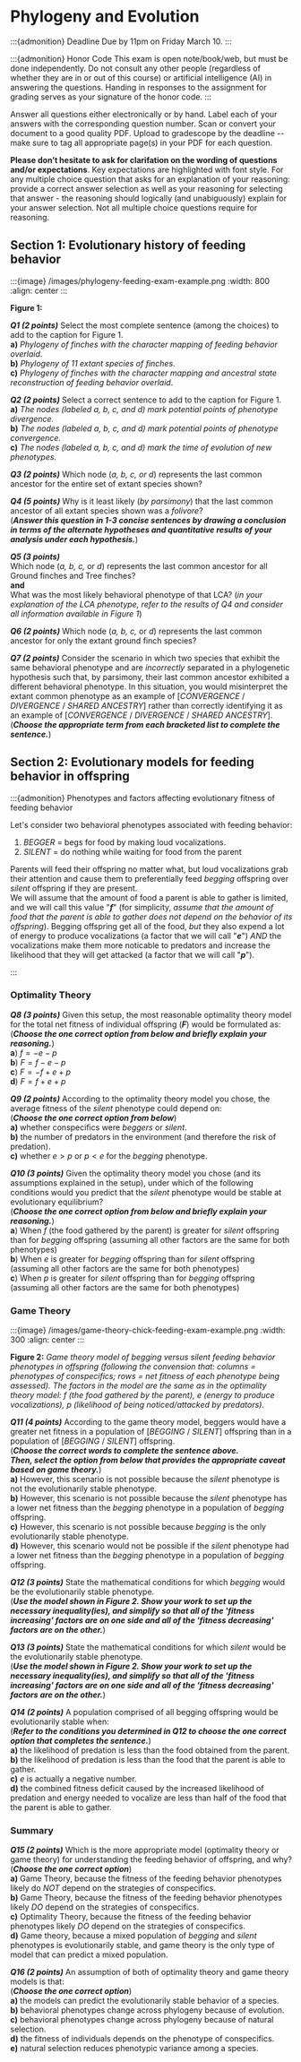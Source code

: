 # Phylogeny and Evolution


:::{admonition} Deadline
Due by 11pm on Friday March 10.
:::

:::{admonition} Honor Code
This exam is open note/book/web, but must be done independently. Do not consult any other people (regardless of whether they are in or out of this course) or artificial intelligence (AI) in answering the questions. Handing in responses to the assignment for grading serves as your signature of the honor code.
:::

Answer all questions either electronically or by hand. Label each of your answers with the corresponding question number. Scan or convert your document to a good quality PDF. Upload to gradescope by the deadline -- make sure to tag all appropriate page(s) in your PDF for each question. 

**Please don’t hesitate to ask for clarifation on the wording of questions and/or expectations**. Key expectations are highlighted with font style. For any multiple choice question that asks for an explanation of your reasoning: provide a correct answer selection as well as your reasoning for selecting that answer - the reasoning should logically (and unabiguously) explain for your answer selection. Not all multiple choice questions require for reasoning.



## Section 1: Evolutionary history of feeding behavior

:::{image} /images/phylogeny-feeding-exam-example.png
:width: 800
:align: center
:::

**Figure 1:**  

***Q1 (2 points)*** Select the most complete sentence (among the choices) to add to the caption for Figure 1.   
**a)** *Phylogeny of finches with the character mapping of feeding behavior overlaid*.   
**b)** *Phylogeny of 11 extant species of finches*.  
**c)** *Phylogeny of finches with the character mapping and ancestral state reconstruction of feeding behavior overlaid*.  

***Q2 (2 points)*** Select a correct sentence to add to the caption for Figure 1.   
**a)** *The nodes (labeled a, b, c, and d) mark potential points of phenotype divergence.*    
**b)** *The nodes (labeled a, b, c, and d) mark potential points of phenotype convergence.*  
**c)** *The nodes (labeled a, b, c, and d) mark the time of evolution of new phenotypes.*  

***Q3 (2 points)*** Which node (*a, b, c, or d*) represents the last common ancestor for the entire set of extant species shown?

***Q4 (5 points)*** Why is it least likely (*by parsimony*) that the last common ancestor of all extant species shown was a *folivore*?  
(***Answer this question in 1-3 concise sentences by drawing a conclusion in terms of the alternate hypotheses and quantitative results of your analysis under each hypothesis.***)  

***Q5 (3 points)***   
Which node (*a, b, c,* or *d*) represents the last common ancestor for all Ground finches and Tree finches?  
**and**  
What was the most likely behavioral phenotype of that LCA? (*in your explanation of the LCA phenotype, refer to the results of Q4 and consider all information available in Figure 1*)    

***Q6 (2 points)*** Which node (*a, b, c,* or *d*) represents the last common ancestor for only the extant ground finch species?

***Q7 (2 points)*** Consider the scenario in which two species that exhibit the same behavioral phenotype and are *incorrectly* separated in a phylogenetic hypothesis such that, by parsimony, their last common ancestor exhibited a different behavioral phenotype. In this situation, you would misinterpret the extant common phenotype as an example of [*CONVERGENCE* / *DIVERGENCE* / *SHARED ANCESTRY*] rather than correctly identifying it as an example of [*CONVERGENCE* / *DIVERGENCE* / *SHARED ANCESTRY*].  
(***Choose the appropriate term from each bracketed list to complete the sentence.***)

## Section 2: Evolutionary models for feeding behavior in offspring

:::{admonition} Phenotypes and factors affecting evolutionary fitness of feeding behavior

Let's consider two behavioral phenotypes associated with feeding behavior:   
1. *BEGGER* = begs for food by making loud vocalizations.  
2. *SILENT* = do nothing while waiting for food from the parent  

Parents will feed their offspring no matter what, but loud vocalizations grab their attention and cause them to preferentially feed *begging* offspring over *silent* offspring if they are present.   
We will assume that the amount of food a parent is able to gather is limited, and we will call this value "**$f$**" (for simplicity, *assume that the amount of food that the parent is able to gather does not depend on the behavior of its offspring*). Begging offspring get all of the food, *but* they also expend a lot of energy to produce vocalizations (a factor that we will call "**$e$**") *AND* the vocalizations make them more noticable to predators and increase the likelihood that they will get attacked (a factor that we will call "**$p$**"). 

:::

### Optimality Theory

***Q8 (3 points)*** Given this setup, the most reasonable optimality theory model for the total net fitness of individual offspring (**$F$**) would be formulated as:  
(***Choose the one correct option from below and briefly explain your reasoning.***)  
**a**) $f = - e - p$  
**b**) $F = f - e - p$  
**c**) $F = -f + e + p$  
**d**) $F = f + e + p$  

***Q9 (2 points)*** According to the optimality theory model you chose, the average fitness of the *silent* phenotype could depend on:  
(***Choose the one correct option from below***)  
**a)** whether conspecifics were *beggers* or *silent*.  
**b)** the number of predators in the environment (and therefore the risk of predation).  
**c)** whether $e > p$ or $p < e$ for the *begging* phenotype.   

***Q10 (3 points)*** Given the optimality theory model you chose (and its assumptions explained in the setup), under which of the following conditions would you predict that the *silent* phenotype would be stable at evolutionary equilibrium?    
(***Choose the one correct option from below and briefly explain your reasoning.***)  
**a**) When $f$ (the food gathered by the parent) is greater for *silent* offspring than for *begging* offspring (assuming all other factors are the same for both phenotypes)  
**b**) When $e$ is greater for *begging* offspring than for *silent* offspring (assuming all other factors are the same for both phenotypes)  
**c**) When $p$ is greater for *silent* offspring than for *begging* offspring (assuming all other factors are the same for both phenotypes)  


### Game Theory 

:::{image} /images/game-theory-chick-feeding-exam-example.png
:width: 300
:align: center
:::

**Figure 2:** *Game theory model of *begging* versus *silent* feeding behavior phenotypes in offspring (following the convension that: columns = phenotypes of conspecifics; rows = net fitness of each phenotype being assessed). The factors in the model are the same as in the optimality theory model: $f$ (the food gathered by the parent), $e$ (energy to produce vocalizations), $p$ (likelihood of being noticed/attacked by predators).* 

***Q11 (4 points)*** According to the game theory model, beggers would have a greater net fitness in a population of [*BEGGING* / *SILENT*] offspring than in a population of [*BEGGING* / *SILENT*] offspring.  
(***Choose the correct words to complete the sentence above.  
Then, select the option from below that provides the appropriate caveat based on game theory.***)   
**a)** However, this scenario is not possible because the *silent* phenotype is not the evolutionarily stable phenotype.   
**b)** However, this scenario is not possible because the *silent* phenotype has a lower net fitness than the *begging* phenotype in a population of *begging* offspring.  
**c)** However, this scenario is not possible because *begging* is the only evolutionarily stable phenotype.  
**d)** However, this scenario would not be possible if the *silent* phenotype had a lower net fitness than the *begging* phenotype in a population of *begging* offspring.  

***Q12 (3 points)*** State the mathematical conditions for which *begging* would be the evolutionarily stable phenotype.  
(***Use the model shown in Figure 2. Show your work to set up the necessary inequality(ies), and simplify so that all of the 'fitness increasing' factors are on one side and all of the 'fitness decreasing' factors are on the other.***)

***Q13 (3 points)*** State the mathematical conditions for which *silent* would be the evolutionarily stable phenotype.  
(***Use the model shown in Figure 2. Show your work to set up the necessary inequality(ies), and simplify so that all of the 'fitness increasing' factors are on one side and all of the 'fitness decreasing' factors are on the other.***)

***Q14 (2 points)*** A population comprised of all begging offspring would be evolutionarily stable when:  
(***Refer to the conditions you determined in Q12 to choose the one correct option that completes the sentence.***)   
**a)** the likelihood of predation is less than the food obtained from the parent.   
**b)** the likelihood of predation is less than the food that the parent is able to gather.  
**c)** $e$ is actually a negative number.  
**d)** the combined fitness deficit caused by the increased likelihood of predation and energy needed to vocalize are less than half of the food that the parent is able to gather.  


### Summary 

***Q15 (2 points)*** Which is the more appropriate model (optimality theory or game theory) for understanding the feeding behavior of offspring, and why?   
(***Choose the one correct option***)  
**a)** Game Theory, because the fitness of the feeding behavior phenotypes likely do *NOT* depend on the strategies of conspecifics.  
**b)** Game Theory, because the fitness of the feeding behavior phenotypes likely *DO* depend on the strategies of conspecifics.  
**c)** Optimality Theory, because the fitness of the feeding behavior phenotypes likely *DO* depend on the strategies of conspecifics.  
**d)** Game theory, because a mixed population of *begging* and *silent* phenotypes is evolutionarily stable, and game theory is the only type of model that can predict a mixed population.  

***Q16 (2 points)*** An assumption of both of optimality theory and game theory models is that:   
(***Choose the one correct option***)  
**a)** the models can predict the evolutionarily stable behavior of a species.   
**b)** behavioral phenotypes change across phylogeny because of evolution.  
**c)** behavioral phenotypes change across phylogeny because of natural selection.  
**d)** the fitness of individuals depends on the phenotype of conspecifics.  
**e)** natural selection reduces phenotypic variance among a species.  

<!-- ## Section 3 Ancestral state reconstruction correction

A student who studied cannabalism among snakes for their capstone provided the following figure and explanation as part of their phylogenetic analysis of the behavior:

:::{image} ../images/Phylogeny_Snake-Cannibalism.png
:width: 400
:::

"*In this case, the ancestral trait is cannibalistic behavior because the species “Sistrurus catenatus" has a direct lineage to the common ancestor. This species does show cannibal-like behavior, thus the ancestral trait is cannibalism.*"  

***Q (3 points)*** Why was this an incorrect analysis?
 -->
<!-- 
---

## You can do it better

Improve these two excerpts from editorials on animal behavior. Make at least two major improvements to each excerpt. Highlight your changes and briefly explain the reason for the change using footnote-style annotation. 

One
:::{epigraph}
A phylogeny is a study of the relationships among a group of organisms. Animals that evolved from a common ancestor evolve in different ways. They also develop different traits at different times. Every species can be connected to one common ancestor that they all evolved from. In this case, phylogeny is used on rattlesnakes. (Figure 1) The rattlesnakes were investigated for showing the trait of cannibalistic behavior or not showing the trait. Out of many species, only 6 show cannibalistic behavior. For the species that do show the trait, they seem to come up in very distant relationships. Very few of the species that are close in evolution share the trait. Also, based on just the phylogeny the ancestral trait can be predicted. An ancestral trait is a trait that the very first ancestor, that the species evolved from, shows. In this case, the ancestral trait is cannibalistic behavior because the species “Sistrurus catenatus" has a direct lineage to the common ancestor. This species does show cannibal-like behavior, thus the ancestral trait is cannibalism.
:::

:::{figure-md} Phylogeny-example_snake-cannibal
<img src="/images/Phylogeny_Snake-Cannibalism.png" alt="fishy" class="bg-primary mb-1" width="400px">

The character mapping and ancestral state reconstruction accompanying the text. 
:::

Two 

:::{epigraph}
Infanticide has a high benefit and a low cost. The high benefit is because eating a snake's offspring can bring a lot of nutrients into the snake's diet. Some snakes eat their young because they need to compensate for their lost energy when producing offspring. The cost is low because it is easy for the snake to eat their young, there is very little risk to the parent snake itself since the offspring has no means of defending itself. Since the benefit outweighs the cost this is a viable option and could explain why rattlesnakes partake in cannibalism. The main benefit of infanticide is not losing the energy that went into reproduction.
:::

- Can you think of any alternative hypotheses or factors? -->
<!-- ---

Code breaking of escape by tentacled snake (read a Ken Catania paper?)

What is the FAP of the fish? what is the sign stimulus? What is the code-breaking behavior? How would the escape behavior of fish likely start to differ in environments where tentacled snakes live? Why might the escape behavior persist 'as-is' even in environments where tentacled snakes live (ie. what other selection pressures are there on the escape behavior)?


 -->

